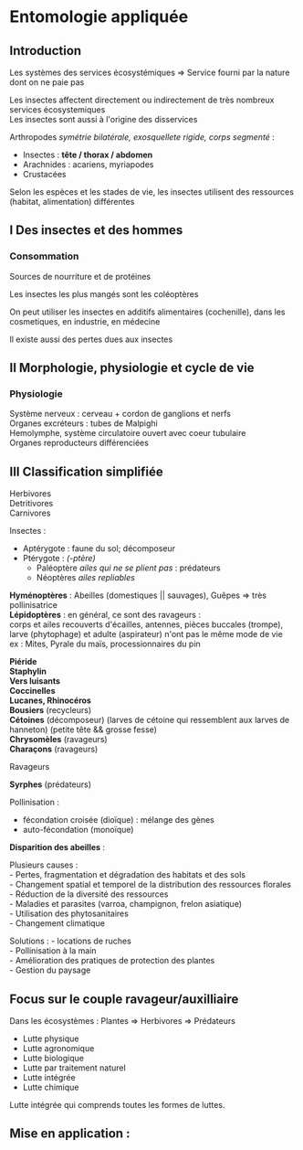 # Entomologie appliquée  

## Introduction

Les systèmes des services écosystémiques => Service fourni par la nature dont on ne paie pas  

Les insectes affectent directement ou indirectement de très nombreux services écosystemiques  
Les insectes sont aussi à l'origine des disservices  

Arthropodes *symétrie bilatérale, exosquellete rigide, corps segmenté* :  
- Insectes : **tête / thorax / abdomen**  
- Arachnides : acariens, myriapodes  
- Crustacées  

Selon les espèces et les stades de vie, les insectes utilisent des ressources (habitat, alimentation) différentes  

## I Des insectes et des hommes  

### Consommation

Sources de nourriture et de protéines

Les insectes les plus mangés sont les coléoptères  

On peut utiliser les insectes en additifs alimentaires (cochenille), dans les cosmetiques, en industrie, en médecine  

Il existe aussi des pertes dues aux insectes

## II Morphologie, physiologie et cycle de vie

### Physiologie

Système nerveux : cerveau + cordon de ganglions et nerfs  
Organes excréteurs : tubes de Malpighi  
Hemolymphe, système circulatoire ouvert avec coeur tubulaire  
Organes reproducteurs différenciées  

## III Classification simplifiée  

Herbivores  
Detritivores  
Carnivores  

Insectes :  
- Aptérygote : faune du sol; décomposeur
- Ptérygote : *(-ptère)*
    - Paléoptère *ailes qui ne se plient pas* : prédateurs  
    - Néoptères *ailes repliables*  

**Hyménoptères** : Abeilles (domestiques || sauvages), Guêpes => très pollinisatrice  
**Lépidoptères** : en général, ce sont des ravageurs :  
corps et ailes recouverts d'écailles, antennes, pièces buccales (trompe), larve (phytophage) et adulte (aspirateur) n'ont pas le même mode de vie  
    ex : Mites, Pyrale du maïs, processionnaires du pin  

**Piéride**  
**Staphylin**  
**Vers luisants**  
**Coccinelles**  
**Lucanes, Rhinocéros**  
**Bousiers** (recycleurs)  
**Cétoines** (décomposeur) (larves de cétoine qui ressemblent aux larves de hanneton) (petite tête && grosse fesse)  
**Chrysomèles** (ravageurs)  
**Charaçons** (ravageurs)  

Ravageurs

**Syrphes** (prédateurs)

Pollinisation :  
- fécondation croisée (dioïque) : mélange des gènes
- auto-fécondation (monoïque)

**Disparition des abeilles** :

Plusieurs causes :  
    - Pertes, fragmentation et dégradation des habitats et des sols  
    - Changement spatial et temporel de la distribution des ressources florales  
    - Réduction de la diversité des ressources    
    - Maladies et parasites (varroa, champignon, frelon asiatique)  
    - Utilisation des phytosanitaires  
    - Changement climatique  

Solutions :
    - locations de ruches  
    - Pollinisation à la main  
    - Amélioration des pratiques de protection des plantes  
    - Gestion du paysage  

## Focus sur le couple ravageur/auxilliaire

Dans les écosystèmes :
Plantes => Herbivores => Prédateurs  

- Lutte physique  
- Lutte agronomique  
- Lutte biologique  
- Lutte par traitement naturel  
- Lutte intégrée  
- Lutte chimique

Lutte intégrée qui comprends toutes les formes de luttes.  

## Mise en application :
